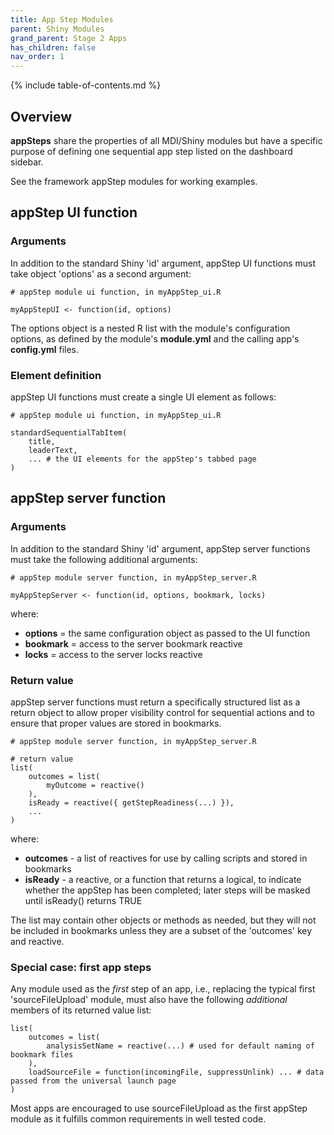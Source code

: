 ```yaml
---
title: App Step Modules
parent: Shiny Modules
grand_parent: Stage 2 Apps
has_children: false
nav_order: 1
---
```


{% include table-of-contents.md %}

## Overview

**appSteps** share the properties of all MDI/Shiny modules
but have a specific purpose of defining one sequential app
step listed on the dashboard sidebar.

See the framework appStep modules for working examples.

## appStep UI function 

### Arguments

In addition to the standard Shiny 'id' argument, appStep UI functions must
take object 'options' as a second argument:

```
# appStep module ui function, in myAppStep_ui.R

myAppStepUI <- function(id, options)
```

The options object is a nested R list with the module's configuration options,
as defined by the module's **module.yml** and the calling app's **config.yml** files.

### Element definition

appStep UI functions must create a single UI element as follows:

```
# appStep module ui function, in myAppStep_ui.R

standardSequentialTabItem(
    title,
    leaderText,
    ... # the UI elements for the appStep's tabbed page
)  
```

## appStep server function

### Arguments

In addition to the standard Shiny 'id' argument, appStep server functions must
take the following additional arguments:

```
# appStep module server function, in myAppStep_server.R

myAppStepServer <- function(id, options, bookmark, locks)
```

where:

- **options** = the same configuration object as passed to the UI function
- **bookmark** = access to the server bookmark reactive
- **locks** = access to the server locks reactive

### Return value

appStep server functions must return a specifically structured list
as a return object to allow proper visibility control for sequential
actions and to ensure that proper values are stored in bookmarks.

```
# appStep module server function, in myAppStep_server.R

# return value
list(
    outcomes = list(   
        myOutcome = reactive()
    ),
    isReady = reactive({ getStepReadiness(...) }),
    ...
)
```

where:

- **outcomes** - a list of reactives for use by calling scripts and stored in bookmarks
- **isReady** - a reactive, or a function that returns a logical, to indicate whether the 
appStep has been completed; later steps will be masked until isReady() returns TRUE

The list may contain other objects or methods as needed, but they
will not be included in bookmarks unless they are a subset of the 'outcomes' key
and reactive.

### Special case: first app steps

Any module used as the _first_ step of an app, i.e., replacing the 
typical first 'sourceFileUpload' module, must also have the following
_additional_ members of its returned value list:

```
list(
    outcomes = list(
        analysisSetName = reactive(...) # used for default naming of bookmark files
    ),
    loadSourceFile = function(incomingFile, suppressUnlink) ... # data passed from the universal launch page
)
```

Most apps are encouraged to use sourceFileUpload as the first
appStep module as it fulfills common requirements in well tested code.
